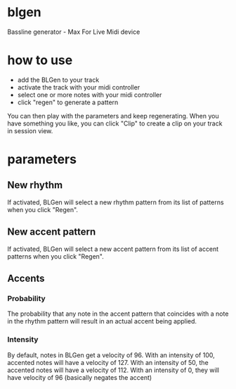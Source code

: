 # blgen
Bassline generator - Max For Live Midi device

# how to use

- add the BLGen to your track
- activate the track with your midi controller
- select one or more notes with your midi controller
- click "regen" to generate a pattern

You can then play with the parameters and keep regenerating.  When you have something you like, you can click "Clip" to create a clip on your track in session view.

# parameters

## New rhythm

If activated, BLGen will select a new rhythm pattern from its list of patterns when you click "Regen".

## New accent pattern

If activated, BLGen will select a new accent pattern from its list of accent patterns when you click "Regen".

## Accents

### Probability

The probability that any note in the accent pattern that coincides with a note in the rhythm pattern will result in an actual accent being applied.

### Intensity

By default, notes in BLGen get a velocity of 96.  With an intensity of 100, accented notes will have a velocity of 127.  With an intensity of 50, the accented notes will have a velocity of 112.  With an intensity of 0, they will have velocity of 96 (basically negates the accent)


